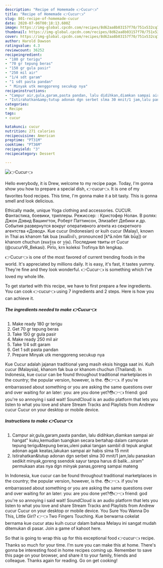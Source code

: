 ```yaml
---
description: "Recipe of Homemade 👉Cucur👈"
title: "Recipe of Homemade 👉Cucur👈"
slug: 801-recipe-of-homemade-cucur
date: 2020-07-06T00:18:13.600Z
image: https://img-global.cpcdn.com/recipes/8d62aa8b03157f70/751x532cq70/👉cucur👈-foto-resep-utama.jpg
thumbnail: https://img-global.cpcdn.com/recipes/8d62aa8b03157f70/751x532cq70/👉cucur👈-foto-resep-utama.jpg
cover: https://img-global.cpcdn.com/recipes/8d62aa8b03157f70/751x532cq70/👉cucur👈-foto-resep-utama.jpg
author: Harold Dawson
ratingvalue: 4.3
reviewcount: 36252
recipeingredient:
- "180 gr terigu"
- "70 gr tepung beras"
- "150 gr gula pasir"
- "250 mil air"
- "1/4 sdt garam"
- "1 sdt pasta pandan"
- " Minyak utk menggoreng secukup nya"
recipeinstructions:
- "Campur air,gula,garam,pasta pandan, lalu didihkan,diamkan sampai air hangat&#34; kuku,kemudian tuangkan secara bertahap dalam campuran tepung terigu&amp;tepung beras,uleni pakai tangan sambil di tepuk angkat adonan agak keatas,lakukan sampai air habis slma 15 mnit"
- "Istirahatkan&amp;tutup adonan dgn serbet slma 30 mnit/1 jam,lalu panaskan sedikit minyak,goreng ssendok sayur tanpa harus di balik...siram&#34; permukaan atas nya dgn minyak panas,goreng sampai mateng"
categories:
- Recipe
tags:
- cucur

katakunci: cucur 
nutrition: 271 calories
recipecuisine: American
preptime: "PT31M"
cooktime: "PT36M"
recipeyield: "3"
recipecategory: Dessert

---
```



![👉Cucur👈](https://img-global.cpcdn.com/recipes/8d62aa8b03157f70/751x532cq70/👉cucur👈-foto-resep-utama.jpg)

Hello everybody, it is Drew, welcome to my recipe page. Today, I'm gonna show you how to prepare a special dish, 👉cucur👈. It is one of my favorites food recipes. This time, I'm gonna make it a bit tasty. This is gonna smell and look delicious.

Ethically made, unique Yoga clothing and accessories. CUCUR. Фантастика, боевики, триллеры. Режиссер: : Кристофер Нолан. В ролях: Джон Дэвид Вашингтон, Роберт Паттинсон, Элизабет Дебики и др. События развернутся вокруг оперативного агента из секретного агентства «Довод». Kue cucur (Indonesian) or kuih cucur (Malay), known in Thai as khanom fak bua (ขนมฝักบัว, pronounced [kʰā.nǒm fàk būa̯]) or khanom chuchun (ขนมจู้จุน or จูจุ่น). Последние твиты от Cucur (@cucurVR_Bekasi). Pirlo, krn koleksi Trofinya lbh lengkap.

👉Cucur👈 is one of the most favored of current trending foods in the world. It's appreciated by millions daily. It is easy, it's fast, it tastes yummy. They're fine and they look wonderful. 👉Cucur👈 is something which I've loved my whole life.


To get started with this recipe, we have to first prepare a few ingredients. You can cook 👉cucur👈 using 7 ingredients and 2 steps. Here is how you can achieve it.

<!--inarticleads1-->

##### The ingredients needed to make 👉Cucur👈:

1. Make ready 180 gr terigu
1. Get 70 gr tepung beras
1. Take 150 gr gula pasir
1. Make ready 250 mil air
1. Take 1/4 sdt garam
1. Get 1 sdt pasta pandan
1. Prepare  Minyak utk menggoreng secukup nya


Kue Cucur adalah jajanan traditional yang masih eksis hingga saat ini. Kuih cucur (Malaysia), khanom fak bua or khanom chuchun (Thailand). In Indonesia, kue cucur can be found throughout traditional marketplaces in the country; the popular version, however, is the. 😳👉👈. if you&#39;re embarrassed about something or you are asking the same questions over and over waiting for an later: you: are you done yet?😳👉👈 friend: god you&#39;re so annoying i said wait! SoundCloud is an audio platform that lets you listen to what you love and share Stream Tracks and Playlists from Andrew cucur Cucur on your desktop or mobile device. 

<!--inarticleads2-->

##### Instructions to make 👉Cucur👈:

1. Campur air,gula,garam,pasta pandan, lalu didihkan,diamkan sampai air hangat&#34; kuku,kemudian tuangkan secara bertahap dalam campuran tepung terigu&amp;tepung beras,uleni pakai tangan sambil di tepuk angkat adonan agak keatas,lakukan sampai air habis slma 15 mnit
1. Istirahatkan&amp;tutup adonan dgn serbet slma 30 mnit/1 jam,lalu panaskan sedikit minyak,goreng ssendok sayur tanpa harus di balik...siram&#34; permukaan atas nya dgn minyak panas,goreng sampai mateng


In Indonesia, kue cucur can be found throughout traditional marketplaces in the country; the popular version, however, is the. 😳👉👈. if you&#39;re embarrassed about something or you are asking the same questions over and over waiting for an later: you: are you done yet?😳👉👈 friend: god you&#39;re so annoying i said wait! SoundCloud is an audio platform that lets you listen to what you love and share Stream Tracks and Playlists from Andrew cucur Cucur on your desktop or mobile device. You Sure You Wanna Do This, Little Girl? 👉👈 Two Fingers Touching. Kue berwarna cokelat bernama kue cucur atau kuih cucur dalam bahasa Melayu ini sangat mudah ditemukan di pasar. Join a game of kahoot here. 

So that is going to wrap this up for this exceptional food 👉cucur👈 recipe. Thanks so much for your time. I'm sure you can make this at home. There's gonna be interesting food in home recipes coming up. Remember to save this page on your browser, and share it to your family, friends and colleague. Thanks again for reading. Go on get cooking!
